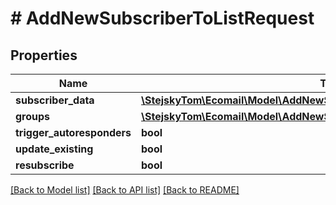 # # AddNewSubscriberToListRequest

## Properties

Name | Type | Description | Notes
------------ | ------------- | ------------- | -------------
**subscriber_data** | [**\StejskyTom\Ecomail\Model\AddNewSubscriberToListRequestSubscriberData**](AddNewSubscriberToListRequestSubscriberData.md) |  | [optional]
**groups** | [**\StejskyTom\Ecomail\Model\AddNewSubscriberToListRequestGroups**](AddNewSubscriberToListRequestGroups.md) |  | [optional]
**trigger_autoresponders** | **bool** |  | [optional]
**update_existing** | **bool** |  | [optional]
**resubscribe** | **bool** |  | [optional]

[[Back to Model list]](../../README.md#models) [[Back to API list]](../../README.md#endpoints) [[Back to README]](../../README.md)
